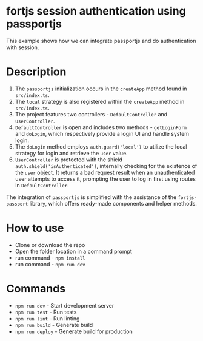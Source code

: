 # fortjs session authentication using passportjs

This example shows how we can integrate passportjs and do authentication with session.

# Description

1. The `passportjs` initialization occurs in the `createApp` method found in `src/index.ts`.
2. The `local` strategy is also registered within the `createApp` method in `src/index.ts`.
3. The project features two controllers - `DefaultController` and `UserController`.
4. `DefaultController` is open and includes two methods - `getLoginForm` and `doLogin`, which respectively provide a login UI and handle system login.
5. The `doLogin` method employs `auth.guard('local')` to utilize the local strategy for login and retrieve the `user` value.
6. `UserController` is protected with the shield `auth.shield('isAuthenticated')`, internally checking for the existence of the `user` object. It returns a bad request result when an unauthenticated user attempts to access it, prompting the user to log in first using routes in `DefaultController`.

The integration of `passportjs` is simplified with the assistance of the `fortjs-passport` library, which offers ready-made components and helper methods.

# How to use

*  Clone or download the repo
*  Open the folder location in a command prompt
*  run command - `npm install`
*  run command - `npm run dev`

# Commands

* `npm run dev` - Start development server
* `npm run test` - Run tests
* `npm run lint` - Run linting
* `npm run build` - Generate build
* `npm run deploy` - Generate build for production